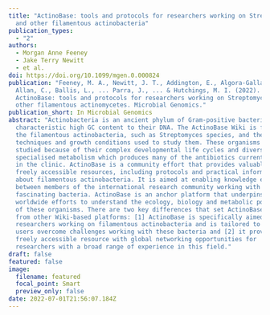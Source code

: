 ```yaml
---
title: "ActinoBase: tools and protocols for researchers working on Streptomyces
  and other filamentous actinobacteria"
publication_types:
  - "2"
authors:
  - Morgan Anne Feeney
  - Jake Terry Newitt
  - et al.
doi: https://doi.org/10.1099/mgen.0.000824
publication: "Feeney, M. A., Newitt, J. T., Addington, E., Algora-Gallardo, L.,
  Allan, C., Ballis, L., ... Parra, J., ... & Hutchings, M. I. (2022).
  ActinoBase: tools and protocols for researchers working on Streptomyces and
  other filamentous actinomycetes. Microbial Genomics."
publication_short: In Microbial Genomics
abstract: "Actinobacteria is an ancient phylum of Gram-positive bacteria with a
  characteristic high GC content to their DNA. The ActinoBase Wiki is focused on
  the filamentous actinobacteria, such as Streptomyces species, and the
  techniques and growth conditions used to study them. These organisms are
  studied because of their complex developmental life cycles and diverse
  specialised metabolism which produces many of the antibiotics currently used
  in the clinic. ActinoBase is a community effort that provides valuable and
  freely accessible resources, including protocols and practical information
  about filamentous actinobacteria. It is aimed at enabling knowledge exchange
  between members of the international research community working with these
  fascinating bacteria. ActinoBase is an anchor platform that underpins
  worldwide efforts to understand the ecology, biology and metabolic potential
  of these organisms. There are two key differences that set ActinoBase apart
  from other Wiki-based platforms: [1] ActinoBase is specifically aimed at
  researchers working on filamentous actinobacteria and is tailored to help
  users overcome challenges working with these bacteria and [2] it provides a
  freely accessible resource with global networking opportunities for
  researchers with a broad range of experience in this field."
draft: false
featured: false
image:
  filename: featured
  focal_point: Smart
  preview_only: false
date: 2022-07-01T21:56:07.184Z
---
```

